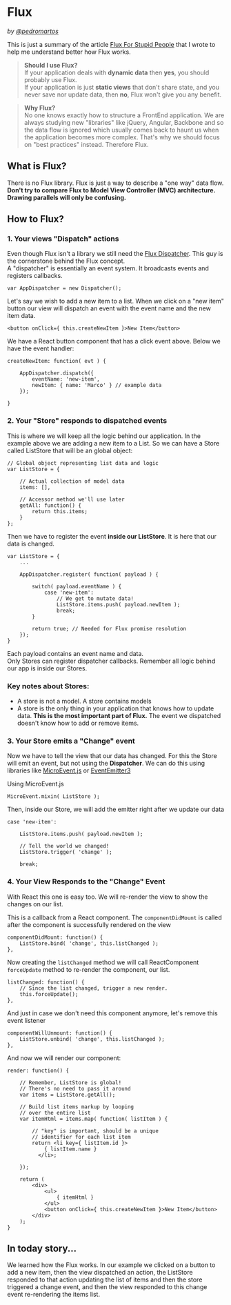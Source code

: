 # Flux
_by [@pedromartos](https://github.com/pedromartos)_

This is just a summary of the article [Flux For Stupid People](http://blog.andrewray.me/flux-for-stupid-people/) that I wrote to help me understand better how Flux works.

> **Should I use Flux?**  
> If your application deals with **dynamic data** then **yes**, you should probably use Flux.  
> If your application is just **static views** that don't share state, and you never save nor update data, then **no**, Flux won't give you any benefit.

> **Why Flux?**  
> No one knows exactly how to structure a FrontEnd application. We are always studying new "libraries" like jQuery, Angular, Backbone and so the data flow is ignored which usually comes back to haunt us when the application becomes more complex. That's why we should focus on "best practices" instead. Therefore Flux.

## What is Flux?
There is no Flux library. Flux is just a way to describe a "one way" data flow.  
**Don't try to compare Flux to Model View Controller (MVC) architecture. Drawing parallels will only be confusing.**

## How to Flux?
### 1. Your views "Dispatch" actions
Even though Flux isn't a library we still need the [Flux Dispatcher](https://github.com/facebook/flux/blob/master/src/Dispatcher.js). This guy is the cornerstone behind the Flux concept.  
A "dispatcher" is essentially an event system. It broadcasts events and registers callbacks.  

    var AppDispatcher = new Dispatcher();  
    
Let's say we wish to add a new item to a list. When we click on a "new item" button our view will dispatch an event with the event name and the new item data.

    <button onClick={ this.createNewItem }>New Item</button>

We have a React button component that has a click event above. Below we have the event handler:

    createNewItem: function( evt ) {

        AppDispatcher.dispatch({
            eventName: 'new-item',
            newItem: { name: 'Marco' } // example data
        });
    
    }
    
    
### 2. Your "Store" responds to dispatched events
This is where we will keep all the logic behind our application. In the example above we are adding a new item to a List. So we can have a Store called ListStore that will be an global object:

    // Global object representing list data and logic
    var ListStore = {
    
        // Actual collection of model data
        items: [],
    
        // Accessor method we'll use later
        getAll: function() {
            return this.items;
        }
    };
    
Then we have to register the event **inside our ListStore**. It is here that our data is changed.

    var ListStore = {
        ...
        
        AppDispatcher.register( function( payload ) {
        
            switch( payload.eventName ) {
                case 'new-item':
                    // We get to mutate data!
                    ListStore.items.push( payload.newItem );
                    break;
            }
            
            return true; // Needed for Flux promise resolution
        }); 
    }
    
Each payload contains an event name and data.  
Only Stores can register dispatcher callbacks. Remember all logic behind our app is inside our Stores.

### Key notes about Stores:
* A store is not a model. A store contains models
* A store is the only thing in your application that knows how to update data. **This is the most important part of Flux.**    The event we dispatched doesn't know how to add or remove items.
 
### 3. Your Store emits a "Change" event
Now we have to tell the view that our data has changed. For this the Store will emit an event, but not using the **Dispatcher**. We can do this using libraries like [MicroEvent.js](http://notes.jetienne.com/2011/03/22/microeventjs.html) or [EventEmitter3](https://github.com/primus/eventemitter3)

Using MicroEvent.js
    
    MicroEvent.mixin( ListStore );  
    
Then, inside our Store, we will add the emitter right after we update our data

    case 'new-item':

        ListStore.items.push( payload.newItem );

        // Tell the world we changed!
        ListStore.trigger( 'change' );

        break;

### 4. Your View Responds to the "Change" Event

With React this one is easy too. We will re-render the view to show the changes on our list.

This is a callback from a React component. The `componentDidMount` is called after the component is successfully rendered on the view

    componentDidMount: function() {  
        ListStore.bind( 'change', this.listChanged );
    },
    
Now creating the `listChanged` method we will call ReactComponent `forceUpdate` method to re-render the component, our list.

    listChanged: function() {  
        // Since the list changed, trigger a new render.
        this.forceUpdate();
    },
    
And just in case we don't need this component anymore, let's remove this event listener

    componentWillUnmount: function() {  
        ListStore.unbind( 'change', this.listChanged );
    },

And now we will render our component:

    render: function() {

        // Remember, ListStore is global!
        // There's no need to pass it around
        var items = ListStore.getAll();
    
        // Build list items markup by looping
        // over the entire list
        var itemHtml = items.map( function( listItem ) {
    
            // "key" is important, should be a unique
            // identifier for each list item
            return <li key={ listItem.id }>
                { listItem.name }
              </li>;
    
        });
    
        return (
            <div>
                <ul>
                    { itemHtml }
                </ul>
                <button onClick={ this.createNewItem }>New Item</button>
            </div>
        );
    }
    
## In today story...

We learned how the Flux works. In our example we clicked on a button to add a new item, then the view dispatched an action, the ListStore responded to that action updating the list of items and then the store triggered a change event, and then the view responded to this change event re-rendering the items list.
